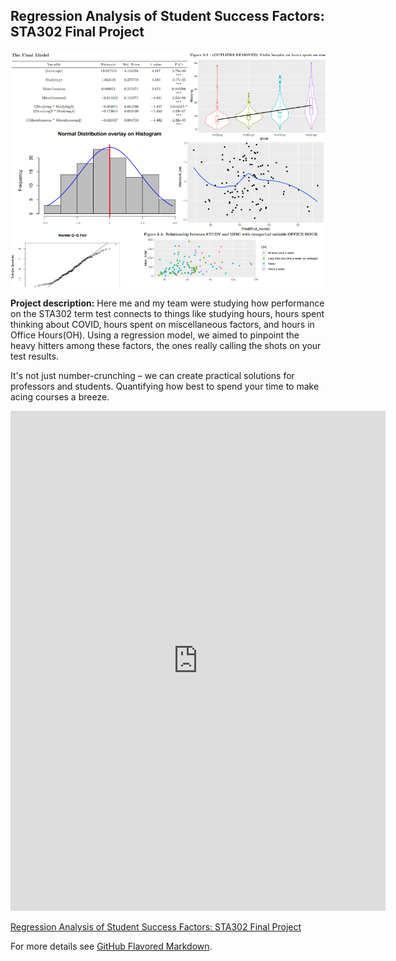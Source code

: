 ## Regression Analysis of Student Success Factors: STA302 Final Project

<img src="images/misc pics/school project.png?raw=true"/>

**Project description:** 
Here me and my team were studying how performance on the STA302 term test connects to things like studying hours, hours spent thinking about COVID, hours spent on miscellaneous factors, and hours in Office Hours(OH). 
Using a regression model, we aimed to pinpoint the heavy hitters among these factors, the ones really calling the shots on your test results.

It's not just number-crunching – we can create practical solutions for professors and students. Quantifying how best to spend your time to make acing courses a breeze.

<embed src="https://github.com/JoshuaCuevasUofT/JoshuaCuevasUofT.github.io/blob/master/pdf/STA302-Final-Project.pdf" width="600" height="800" type="application/pdf">

[Regression Analysis of Student Success Factors: STA302 Final Project](pdf/STA302-Final-Project.pdf)

For more details see [GitHub Flavored Markdown](https://guides.github.com/features/mastering-markdown/).

